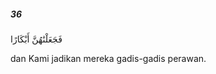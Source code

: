 ##### 36

<span class="ayah">فَجَعَلْنَٰهُنَّ أَبْكَارًا</span>

<span class="ayah_translation">dan Kami jadikan mereka gadis-gadis perawan.</span>
